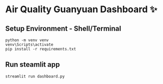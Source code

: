 # Air Quality Guanyuan Dashboard ✨

## Setup Environment - Shell/Terminal
```
python -m venv venv
venv\Scripts\activate
pip install -r requirements.txt
```

## Run steamlit app
```
streamlit run dashboard.py
```
